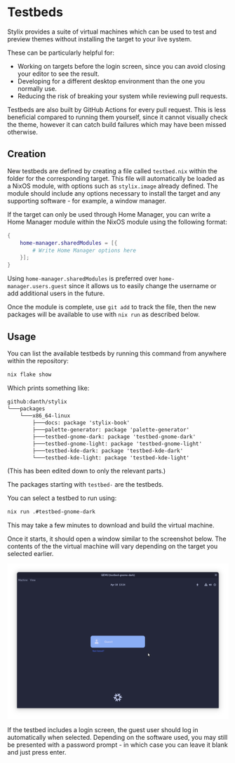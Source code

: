 # Testbeds

Stylix provides a suite of virtual machines which can be used to test and
preview themes without installing the target to your live system.

These can be particularly helpful for:

- Working on targets before the login screen, since you can avoid closing
  your editor to see the result.
- Developing for a different desktop environment than the one you normally use.
- Reducing the risk of breaking your system while reviewing pull requests.

Testbeds are also built by GitHub Actions for every pull request. This is less
beneficial compared to running them yourself, since it cannot visually check
the theme, however it can catch build failures which may have been missed
otherwise.

## Creation

New testbeds are defined by creating a file called `testbed.nix` within the
folder for the corresponding target. This file will automatically be loaded
as a NixOS module, with options such as `stylix.image` already defined.
The module should include any options necessary to install the target and
any supporting software - for example, a window manager.

If the target can only be used through Home Manager, you can write a
Home Manager module within the NixOS module using the following format:

```nix
{
    home-manager.sharedModules = [{
        # Write Home Manager options here
    }];
}
```

Using `home-manager.sharedModules` is preferred over `home-manager.users.guest`
since it allows us to easily change the username or add additional users in
the future.

Once the module is complete, use `git add` to track the file, then the new
packages will be available to use with `nix run` as described below.

## Usage

You can list the available testbeds by running this command from anywhere
within the repository:

```sh
nix flake show
```

Which prints something like:

```
github:danth/stylix
└───packages
    └───x86_64-linux
        ├───docs: package 'stylix-book'
        ├───palette-generator: package 'palette-generator'
        ├───testbed-gnome-dark: package 'testbed-gnome-dark'
        ├───testbed-gnome-light: package 'testbed-gnome-light'
        ├───testbed-kde-dark: package 'testbed-kde-dark'
        └───testbed-kde-light: package 'testbed-kde-light'
```

(This has been edited down to only the relevant parts.)

The packages starting with `testbed-` are the testbeds.

You can select a testbed to run using:

```sh
nix run .#testbed-gnome-dark
```

This may take a few minutes to download and build the virtual machine.

Once it starts, it should open a window similar to the screenshot below. The
contents of the the virtual machine will vary depending on the target you
selected earlier.

![GDM login screen with a dark background color and showing a guest user](testbed-gnome-dark.png)

If the testbed includes a login screen, the guest user should log in
automatically when selected. Depending on the software used, you may still be
presented with a password prompt - in which case you can leave it blank and
just press enter.
